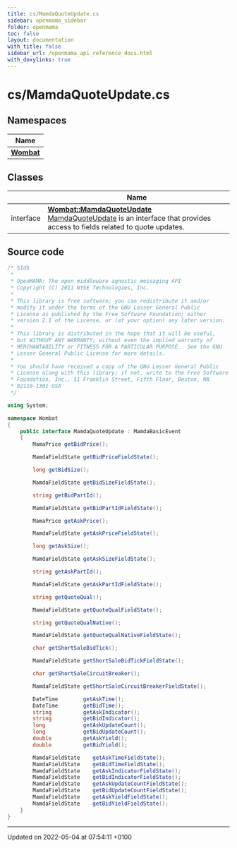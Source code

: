 ```yaml
---
title: cs/MamdaQuoteUpdate.cs
sidebar: openmama_sidebar
folder: openmama
toc: false
layout: documentation
with_title: false
sidebar_url: /openmama_api_reference_docs.html
with_doxylinks: true
---
```


# cs/MamdaQuoteUpdate.cs



## Namespaces

| Name           |
| -------------- |
| **[Wombat](namespaceWombat.html)**  |

## Classes

|                | Name           |
| -------------- | -------------- |
| interface | **[Wombat::MamdaQuoteUpdate](interfaceWombat_1_1MamdaQuoteUpdate.html)** <br>[MamdaQuoteUpdate]() is an interface that provides access to fields related to quote updates.  |




## Source code

```csharp
/* $Id$
 *
 * OpenMAMA: The open middleware agnostic messaging API
 * Copyright (C) 2011 NYSE Technologies, Inc.
 *
 * This library is free software; you can redistribute it and/or
 * modify it under the terms of the GNU Lesser General Public
 * License as published by the Free Software Foundation; either
 * version 2.1 of the License, or (at your option) any later version.
 *
 * This library is distributed in the hope that it will be useful,
 * but WITHOUT ANY WARRANTY; without even the implied warranty of
 * MERCHANTABILITY or FITNESS FOR A PARTICULAR PURPOSE.  See the GNU
 * Lesser General Public License for more details.
 *
 * You should have received a copy of the GNU Lesser General Public
 * License along with this library; if not, write to the Free Software
 * Foundation, Inc., 51 Franklin Street, Fifth Floor, Boston, MA
 * 02110-1301 USA
 */

using System;

namespace Wombat
{
    public interface MamdaQuoteUpdate : MamdaBasicEvent
    {
        MamaPrice getBidPrice();

        MamdaFieldState getBidPriceFieldState();

        long getBidSize();

        MamdaFieldState getBidSizeFieldState();

        string getBidPartId();

        MamdaFieldState getBidPartIdFieldState();

        MamaPrice getAskPrice();

        MamdaFieldState getAskPriceFieldState();

        long getAskSize();

        MamdaFieldState getAskSizeFieldState();

        string getAskPartId();

        MamdaFieldState getAskPartIdFieldState();

        string getQuoteQual();

        MamdaFieldState getQuoteQualFieldState();

        string getQuoteQualNative();

        MamdaFieldState getQuoteQualNativeFieldState();

        char getShortSaleBidTick();

        MamdaFieldState getShortSaleBidTickFieldState();

        char getShortSaleCircuitBreaker();

        MamdaFieldState getShortSaleCircuitBreakerFieldState();

        DateTime        getAskTime();
        DateTime        getBidTime();
        string          getAskIndicator();
        string          getBidIndicator();
        long            getAskUpdateCount();
        long            getBidUpdateCount();
        double          getAskYield();
        double          getBidYield();

        MamdaFieldState    getAskTimeFieldState();
        MamdaFieldState    getBidTimeFieldState();
        MamdaFieldState    getAskIndicatorFieldState();
        MamdaFieldState    getBidIndicatorFieldState();
        MamdaFieldState    getAskUpdateCountFieldState();
        MamdaFieldState    getBidUpdateCountFieldState();
        MamdaFieldState    getAskYieldFieldState();
        MamdaFieldState    getBidYieldFieldState();
    }
}
```


-------------------------------

Updated on 2022-05-04 at 07:54:11 +0100

